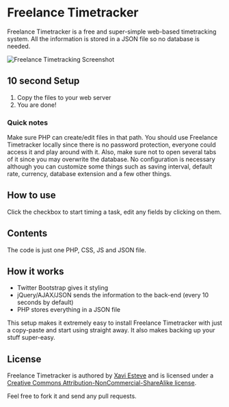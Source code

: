 # Freelance Timetracker

Freelance Timetracker is a free and super-simple web-based timetracking system. All the information is stored in a JSON file so no database is needed.

![Freelance Timetracking Screenshot](http://xaviesteve.com/wp-content/uploads/2013/02/freelance-timetracker-free.png)

## 10 second Setup

1. Copy the files to your web server
2. You are done!

### Quick notes

Make sure PHP can create/edit files in that path. You should use Freelance Timetracker locally since there is no password protection, everyone could access it and play around with it. Also, make sure not to open several tabs of it since you may overwrite the database. No configuration is necessary although you can customize some things such as saving interval, default rate, currency, database extension and a few other things.


## How to use

Click the checkbox to start timing a task, edit any fields by clicking on them.


## Contents

The code is just one PHP, CSS, JS and JSON file.


## How it works

- Twitter Bootstrap gives it styling
- jQuery/AJAX/JSON sends the information to the back-end (every 10 seconds by default)
- PHP stores everything in a JSON file

This setup makes it extremely easy to install Freelance Timetracker with just a copy-paste and start using straight away. It also makes backing up your stuff super-easy.


## License

Freelance Timetracker is authored by [Xavi Esteve](http://xaviesteve.com/) and is licensed under a [Creative Commons Attribution-NonCommercial-ShareAlike license](http://creativecommons.org/licenses/by-nc-sa/3.0/).

Feel free to fork it and send any pull requests.

